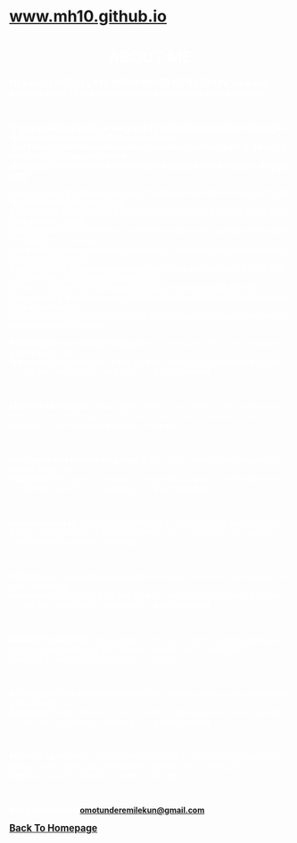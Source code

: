 # www.mh10.github.io
<!DOCTYPE html>
<html>
    <head>
  <meta lang="en"/> 
  <meta charset="UTF-8"/> 
  <meta name= "description" content="html website project"/> 
  <meta name="keywords" content="MH10"/>
<meta name="author" content="MUHAMMED"/>
<title>ABOUT ME</title>
</head>
<body background="black.png" opacity="0.6">
  <font color="white">
<h1 align="center">ABOUT ME</h1>
<p><b>My name is <strong><big>ABDULLAHI MUHAMMED REMILEKUN</big></strong>, Am a web designer with BSC in computer science from kwara state university</b></p><br/> 
<p><b>hjsjsgsgsjehjdjdjdgdhsusvsesgjskdjdffajsjdhdheehekrjrhehdndkdydgdndjdhdhdhdhdydhdkdojdhdhdkdjdudgdgdjdj<br/>shsfdnkdjdjdjdkdkdkdjdjdhdgsjdgdghdsgtshshdvdhdgdjdjdhdjdjdhdghdhdhdhfhfjfjdjdjdjdjdjdjfjfjfjdhdh<br/>dhdjfjfjfjfjfjfueueururkrkrkrkrkrkdkdyshksjsjdjrjdurjrkfkfudyejttsdhdjdjfjfjrjtjtj</b></p>
hjsjsgsgsjehjdjdjdgdhsusvsesgjskdjdffajsjdhdheehekrjrhehdndkdydgdndjdhdhdhdhdydhdkdojdhdhdkdjdud<br/>gdgdjdjshsfdnkdjdjdjdkdkdkdjdjdhdgsjdgdghdsgtshshdvdhdgdjdjdhdjdjdhdghdhdhdhfhfjfjdjdjdj<br/>djdjdjfjfjfjdhdhdhdjfjfjfjfjfjfueueururkrkrkrkrkrkdkdyshksjsjdjrjdurjrkfkfudyejttsdhdjdjfjfjrjtj
hjsjsgsgsje<br/>hjdjdjdgdhsusvsesgjskdjdffajsjdhdheehekrjrhehdndkdydgdndjdhdhdhdhdydhdkdojdhdhdkdjdudg<br/>dgdjdjshsfdnkdjdjdjdkdkdkdjdjdhdgsjdgdghdsgtshshdvdhdgdjdjdhdjdjdhdghdhdhdhfhfjfjdjdjdjdjdjdjfjfjfjdhdhdhdjfjfjfj<br/>fjfjfueueururkrkrkrkrkrkdkdyshksjsjdjrjdurjrkfkfudyejttsdhdjdjfjfjrjtjt
hjsjsgsgsjehjdjdjdgdhsusvsesgjskdjdffajsjdhdheehekrjrhehdndkdydgdndjdhdhdhdhdydhdkdojd<br/>hdhdkdjdudgdgdjdjshsfdnkdjdjdjdkdkdkdjdjdhdgsjdgdghdsgtshshdvdhdgdjdjdhdjdjdhdghdhdhdhfhfjfj



<p><strong> HTML(hyper text markup language)</strong> is the mostly widely used language to write a webpage.<br/>
<b> hypertext:</b>These refers to th way by which web pages are linked ttogether i.e; the link available on a webpage is called <b> hypertext</b></p><br/>

  <p><strong>MARKUP LANGUAGE:</strong> These refers to the use of html to simply markup a text document with tags that tell web browser how to structure it to display.It is used to identify content using tags</p><br/>

<p><strong> html(hyper text markup language)</strong> is the mostly widely used language to write a webpage.<br/>
<b> hypertext:</b>these refers to th way by which web pages are linked ttogether i.e; the link available on a webpage is called <b> hypertext</b></p><br/>

  <p><strong>markup language:</strong> these refers to the use of html to simply markup a text document with tags that tell web browser how to structure it to display.it is used to identify content using tags</p><br/>


<p><strong> HTML(hyper text markup language)</strong> is the mostly widely used language to write a webpage.<br/>
<b> hypertext:</b>These refers to th way by which web pages are linked ttogether i.e; the link available on a webpage is called <b> hypertext</b></p><br/>

  <p><strong>MARKUP LANGUAGE:</strong> These refers to the use of html to simply markup a text document with tags that tell web browser how to structure it to display.It is used to identify content using tags</p><br/>

<p><strong> HTML(hyper text markup language)</strong> is the mostly widely used language to write a webpage.<br/>
<b> hypertext:</b>These refers to th way by which web pages are linked ttogether i.e; the link available on a webpage is called <b> hypertext</b></p><br/>

  <p><strong>MARKUP LANGUAGE:</strong> These refers to the use of html to simply markup a text document with tags that tell web browser how to structure it to display.It is used to identify content using tags</p><br/>





<p><b>You can contact at<a href="mailto: omotunderemilekun@gmail.com">omotunderemilekun@gmail.com</a><br/>
<p><big><b><a href="Host.html">Back To Homepage</b></big></a></p>















</body>
</html>
